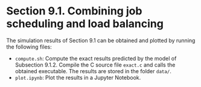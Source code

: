 # Section 9.1. Combining job scheduling and load balancing 

The simulation results of Section 9.1 can be obtained and plotted by running the following files:
- ``compute.sh``: Compute the exact results predicted by the model of Subsection 9.1.2. Compile the C source file ``exact.c`` and calls the obtained executable. The results are stored in the folder ``data/``.
- ``plot.ipynb``: Plot the results in a Jupyter Notebook.
